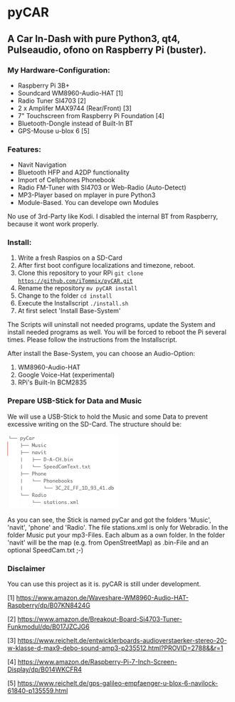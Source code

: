 # pyCAR
## A Car In-Dash with pure Python3, qt4, Pulseaudio, ofono on Raspberry Pi (buster).

### My Hardware-Configuration:
- Raspberry Pi 3B+
- Soundcard WM8960-Audio-HAT [1]
- Radio Tuner SI4703 [2]
- 2 x Amplifer MAX9744 (Rear/Front) [3]
- 7" Touchscreen from Raspberry Pi Foundation [4]
- Bluetooth-Dongle instead of Built-In BT
- GPS-Mouse u-blox 6 [5]

### Features:

- Navit Navigation
- Bluetooth HFP and A2DP functionality
- Import of Cellphones Phonebook
- Radio FM-Tuner with SI4703 or Web-Radio (Auto-Detect)
- MP3-Player based on mplayer in pure Python3
- Module-Based. You can develope own Modules

No use of 3rd-Party like Kodi. I disabled the internal BT from Raspberry, because it wont work properly.

### Install:

1. Write a fresh Raspios on a SD-Card
2. After first boot configure localizations and timezone, reboot.
3. Clone this repository to your RPi <code>git clone https://github.com/iTommix/pyCAR.git</code>
4. Rename the repository <code>mv pyCAR install</code>
5. Change to the folder <code>cd install</code>
6. Execute the Installscript <code>./install.sh</code>
7. At first select 'Install Base-System'

The Scripts will uninstall not needed programs, update the System and install needed programs as well. You will be forced to reboot the Pi several times. Please follow the instructions from the Installscript.

After install the Base-System, you can choose an Audio-Option:

1. WM8960-Audio-HAT
2. Google Voice-Hat (experimental)
3. RPi's Built-In BCM2835

### Prepare USB-Stick for Data and Music
We will use a USB-Stick to hold the Music and some Data to prevent excessive writing on the SD-Card. The structure should be:

![USB-Stick](/folders.png?raw=true "The Structure of the USB-Stick")

As you can see, the Stick is named pyCar and got the folders 'Music', 'navit', 'phone' and 'Radio'. The file stations.xml is only for Webradio. In the folder Music put your mp3-Files. Each album as a own folder. In the folder 'navit' will be the map (e.g. from OpenStreetMap) as .bin-File and an optional SpeedCam.txt ;-)

### Disclaimer
You can use this project as it is. pyCAR is still under development. 


[1] https://www.amazon.de/Waveshare-WM8960-Audio-HAT-Raspberry/dp/B07KN8424G

[2] https://www.amazon.de/Breakout-Board-Si4703-Tuner-Funkmodul/dp/B017JZCJG6

[3] https://www.reichelt.de/entwicklerboards-audioverstaerker-stereo-20-w-klasse-d-max9-debo-sound-amp3-p235512.html?PROVID=2788&&r=1

[4] https://www.amazon.de/Raspberry-Pi-7-Inch-Screen-Display/dp/B014WKCFR4

[5] https://www.reichelt.de/gps-galileo-empfaenger-u-blox-6-navilock-61840-p135559.html
